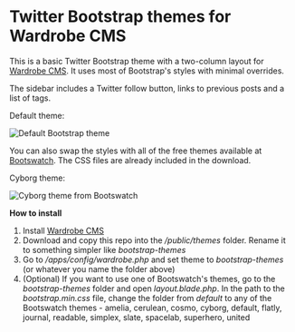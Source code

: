 Twitter Bootstrap themes for Wardrobe CMS
================

This is a basic Twitter Bootstrap theme with a two-column layout for [Wardrobe CMS](http://wardrobecms.com). It uses most of Bootstrap's styles with minimal overrides.

The sidebar includes a Twitter follow button, links to previous posts and a list of tags.

Default theme:

![Default Bootstrap theme](http://i.imgur.com/DIVYCJr.png)

You can also swap the styles with all of the free themes available at [Bootswatch](http://bootswatch.com/). The CSS files are already included in the download.

Cyborg theme:

![Cyborg theme from Bootswatch](http://i.imgur.com/5HRM6Vo.png)

**How to install**

1. Install [Wardrobe CMS](http://wardrobecms.com) 
2. Download and copy this repo into the */public/themes* folder. Rename it to something simpler like *bootstrap-themes*
3. Go to */apps/config/wardrobe.php* and set theme to *bootstrap-themes* (or whatever you name the folder above) 
4. (Optional) If you want to use one of Bootswatch's themes, go to the *bootstrap-themes* folder and open *layout.blade.php*. In the path to the *bootstrap.min.css* file, change the folder from *default* to any of the Bootswatch themes - amelia, cerulean, cosmo, cyborg, default, flatly, journal, readable, simplex, slate, spacelab, superhero, united
